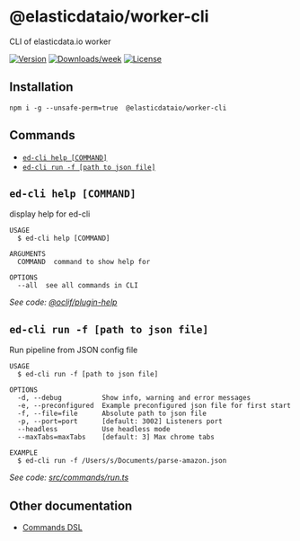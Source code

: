 @elasticdataio/worker-cli
=========================

CLI of elasticdata.io worker

[![Version](https://img.shields.io/npm/v/@elasticdataio/worker-cli.svg)](https://npmjs.org/package/@elasticdataio/worker-cli)
[![Downloads/week](https://img.shields.io/npm/dw/@elasticdataio/worker-cli.svg)](https://npmjs.org/package/@elasticdataio/worker-cli)
[![License](https://img.shields.io/npm/l/@elasticdataio/worker-cli.svg)](https://github.com/elasticdataio/worker-cli/blob/master/package.json)

## Installation

```
npm i -g --unsafe-perm=true  @elasticdataio/worker-cli
```

<!-- toc -->

<!-- tocstop -->
## Commands
<!-- commands -->
* [`ed-cli help [COMMAND]`](#ed-cli-help-command)
* [`ed-cli run -f [path to json file]`](#ed-cli-run--f-path-to-json-file)

## `ed-cli help [COMMAND]`

display help for ed-cli

```
USAGE
  $ ed-cli help [COMMAND]

ARGUMENTS
  COMMAND  command to show help for

OPTIONS
  --all  see all commands in CLI
```

_See code: [@oclif/plugin-help](https://github.com/oclif/plugin-help/blob/v3.2.2/src/commands/help.ts)_

## `ed-cli run -f [path to json file]`

Run pipeline from JSON config file

```
USAGE
  $ ed-cli run -f [path to json file]

OPTIONS
  -d, --debug          Show info, warning and error messages
  -e, --preconfigured  Example preconfigured json file for first start
  -f, --file=file      Absolute path to json file
  -p, --port=port      [default: 3002] Listeners port
  --headless           Use headless mode
  --maxTabs=maxTabs    [default: 3] Max chrome tabs

EXAMPLE
  $ ed-cli run -f /Users/s/Documents/parse-amazon.json
```

_See code: [src/commands/run.ts](https://github.com/elasticdataio/worker-cli/blob/v0.0.39/src/commands/run.ts)_
<!-- commandsstop -->

## Other documentation

* [Commands DSL](https://app.elasticdata.io/#/docs)
